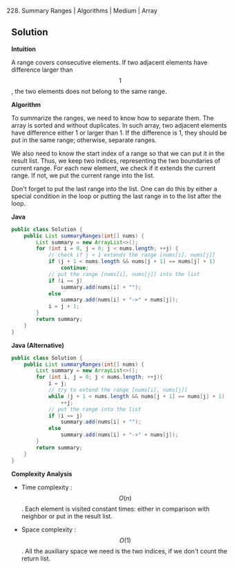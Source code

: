 228. Summary Ranges | Algorithms | Medium | Array

## Solution

**Intuition**

A range covers consecutive elements. If two adjacent elements have difference larger than $$1$$, the two elements does not belong to the same range.

**Algorithm**

To summarize the ranges, we need to know how to separate them. The array is sorted and without duplicates. In such array, two adjacent elements have difference either 1 or larger than 1. If the difference is 1, they should be put in the same range; otherwise, separate ranges.

We also need to know the start index of a range so that we can put it in the result list. Thus, we keep two indices, representing the two boundaries of current range. For each new element, we check if it extends the current range. If not, we put the current range into the list.

Don't forget to put the last range into the list. One can do this by either a special condition in the loop or putting the last range in to the list after the loop.

**Java**

```java
public class Solution {
    public List summaryRanges(int[] nums) {
        List summary = new ArrayList<>();
        for (int i = 0, j = 0; j < nums.length; ++j) {
            // check if j + 1 extends the range [nums[i], nums[j]]
            if (j + 1 < nums.length && nums[j + 1] == nums[j] + 1)
                continue;
            // put the range [nums[i], nums[j]] into the list
            if (i == j)
                summary.add(nums[i] + "");
            else
                summary.add(nums[i] + "->" + nums[j]);
            i = j + 1;
        }
        return summary;
    }
}
```

**Java (Alternative)**

```java
public class Solution {
    public List summaryRanges(int[] nums) {
        List summary = new ArrayList<>();
        for (int i, j = 0; j < nums.length; ++j){
            i = j;
            // try to extend the range [nums[i], nums[j]]
            while (j + 1 < nums.length && nums[j + 1] == nums[j] + 1)
                ++j;
            // put the range into the list
            if (i == j)
                summary.add(nums[i] + "");
            else
                summary.add(nums[i] + "->" + nums[j]);
        }
        return summary;
    }
}
```

**Complexity Analysis**

* Time complexity : $$O(n)$$. Each element is visited constant times: either in comparison with neighbor or put in the result list.

* Space complexity : $$O(1)$$. All the auxiliary space we need is the two indices, if we don't count the return list.
